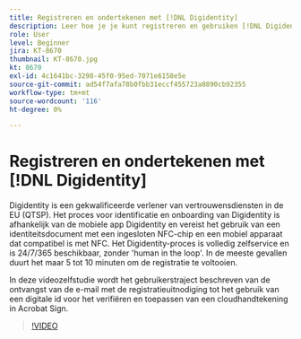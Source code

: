 ```yaml
---
title: Registreren en ondertekenen met [!DNL Digidentity]
description: Leer hoe je je kunt registreren en gebruiken [!DNL Digidentity] digitale id met Acrobat Sign
role: User
level: Beginner
jira: KT-8670
thumbnail: KT-8670.jpg
kt: 8670
exl-id: 4c1641bc-3298-45f0-95ed-7071e6158e5e
source-git-commit: ad54f7afa78b0fbb31eccf455723a8890cb92355
workflow-type: tm+mt
source-wordcount: '116'
ht-degree: 0%

---
```


# Registreren en ondertekenen met [!DNL Digidentity]

Digidentity is een gekwalificeerde verlener van vertrouwensdiensten in de EU (QTSP). Het proces voor identificatie en onboarding van Digidentity is afhankelijk van de mobiele app Digidentity en vereist het gebruik van een identiteitsdocument met een ingesloten NFC-chip en een mobiel apparaat dat compatibel is met NFC. Het Digidentity-proces is volledig zelfservice en is 24/7/365 beschikbaar, zonder &#39;human in the loop&#39;. In de meeste gevallen duurt het maar 5 tot 10 minuten om de registratie te voltooien.

In deze videozelfstudie wordt het gebruikerstraject beschreven van de ontvangst van de e-mail met de registratieuitnodiging tot het gebruik van een digitale id voor het verifiëren en toepassen van een cloudhandtekening in Acrobat Sign.

>[!VIDEO](https://video.tv.adobe.com/v/336991?quality=12&learn=on&hidetitle=true)
